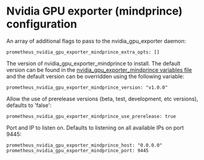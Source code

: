 # Nvidia GPU exporter (mindprince) configuration

An array of additional flags to pass to the nvidia_gpu_exporter daemon:

    prometheus_nvidia_gpu_exporter_mindprince_extra_opts: []

The version of nvidia_gpu_exporter_mindprince to install. The default version can be found in the [nvidia_gpu_exporter_mindprince variables file](../vars/software/nvidia_gpu_exporter_mindprince.yml) and the default version can be overridden using the following variable:

    prometheus_nvidia_gpu_exporter_mindprince_version: "v1.0.0"

Allow the use of prerelease versions (beta, test, development, etc versions), defaults to 'false':

    prometheus_nvidia_gpu_exporter_mindprince_use_prerelease: true

Port and IP to listen on. Defaults to listening on all available IPs on port 9445:

    prometheus_nvidia_gpu_exporter_mindprince_host: "0.0.0.0"
    prometheus_nvidia_gpu_exporter_mindprince_port: 9445
